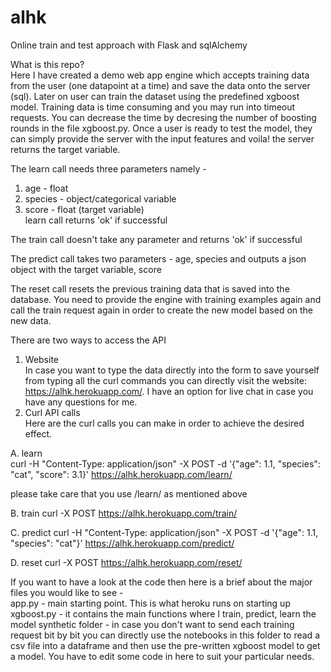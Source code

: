# alhk
Online train and test approach with Flask and sqlAlchemy  

What is this repo?  
Here I have created a demo web app engine which accepts training data from the user (one datapoint at a time) and save the data onto the server (sql). Later on user can train the dataset using the predefined xgboost model. Training data is time consuming and you may run into timeout requests. You can decrease the time by decresing the number of boosting rounds in the file xgboost.py. Once a user is ready to test the model, they can simply provide the server with the input features and voila! the server returns the target variable.  

The learn call needs three parameters namely -  
1. age - float  
2. species - object/categorical variable  
3. score - float (target variable)  
learn call returns 'ok' if successful  

The train call doesn't take any parameter and returns 'ok' if successful  

The predict call takes two parameters - age, species and outputs a json object with the target variable, score  

The reset call resets the previous training data that is saved into the database. You need to provide the engine with training examples again and call the train request again in order to create the new model based on the new data.  


There are two ways to access the API  
1. Website  
In case you want to type the data directly into the form to save yourself from typing all the curl commands you can directly visit the website: https://alhk.herokuapp.com/. I have an option for live chat in case you have any questions for me.  
2. Curl API calls  
Here are the curl calls you can make in order to achieve the desired effect. 


A. learn  
curl -H "Content-Type: application/json" -X POST -d '{"age": 1.1, "species": "cat", "score": 3.1}' https://alhk.herokuapp.com/learn/

please take care that you use /learn/ as mentioned above

B. train
curl -X POST https://alhk.herokuapp.com/train/

C. predict
curl -H "Content-Type: application/json" -X POST -d '{"age": 1.1, "species": "cat"}' https://alhk.herokuapp.com/predict/

D. reset
curl -X POST https://alhk.herokuapp.com/reset/  

If you want to have a look at the code then here is a brief about the major files you would like to see -  
app.py - main starting point. This is what heroku runs on starting up
xgboost.py - it contains the main functions where I train, predict, learn the model
synthetic folder - in case you don't want to send each training request bit by bit you can directly use the notebooks in this folder to read a csv file into a dataframe and then use the pre-written xgboost model to get a model. You have to edit some code in here to suit your particular needs. 



